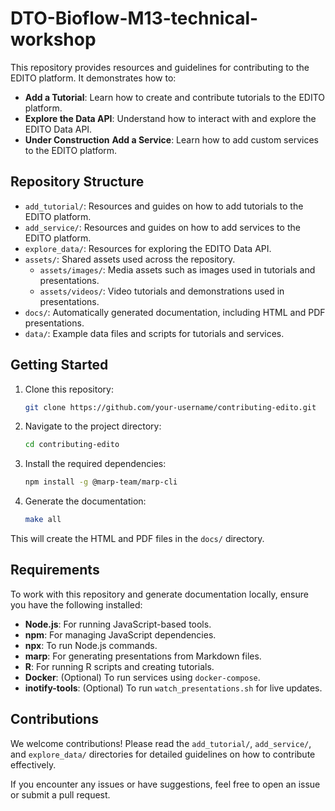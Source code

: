 # DTO-Bioflow-M13-technical-workshop

This repository provides resources and guidelines for contributing to the EDITO platform. It demonstrates how to:

- **Add a Tutorial**: Learn how to create and contribute tutorials to the EDITO platform.
- **Explore the Data API**: Understand how to interact with and explore the EDITO Data API.
- **Under Construction** **Add a Service**: Learn how to add custom services to the EDITO platform. 

## Repository Structure

- `add_tutorial/`: Resources and guides on how to add tutorials to the EDITO platform.
- `add_service/`: Resources and guides on how to add services to the EDITO platform.
- `explore_data/`: Resources for exploring the EDITO Data API.
- `assets/`: Shared assets used across the repository.
  - `assets/images/`: Media assets such as images used in tutorials and presentations.
  - `assets/videos/`: Video tutorials and demonstrations used in presentations.
- `docs/`: Automatically generated documentation, including HTML and PDF presentations.
- `data/`: Example data files and scripts for tutorials and services.

## Getting Started

1. Clone this repository:
   ```bash
   git clone https://github.com/your-username/contributing-edito.git
   ```

2. Navigate to the project directory:
   ```bash
   cd contributing-edito
   ```

3. Install the required dependencies:
   ```bash
   npm install -g @marp-team/marp-cli
   ```

4. Generate the documentation:
   ```bash
   make all
   ```

This will create the HTML and PDF files in the `docs/` directory.

## Requirements

To work with this repository and generate documentation locally, ensure you have the following installed:

- **Node.js**: For running JavaScript-based tools.
- **npm**: For managing JavaScript dependencies.
- **npx**: To run Node.js commands.
- **marp**: For generating presentations from Markdown files.
- **R**: For running R scripts and creating tutorials.
- **Docker**: (Optional) To run services using `docker-compose`.
- **inotify-tools**: (Optional) To run `watch_presentations.sh` for live updates.

## Contributions

We welcome contributions! Please read the `add_tutorial/`, `add_service/`, and `explore_data/` directories for detailed guidelines on how to contribute effectively.

If you encounter any issues or have suggestions, feel free to open an issue or submit a pull request.
